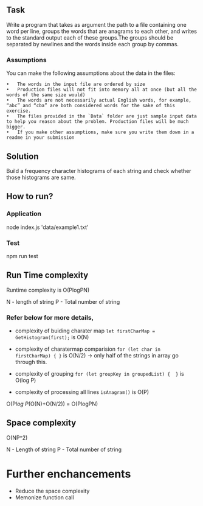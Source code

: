 ## Task
Write a program that takes as argument the path to a file containing one word per line, groups the words that are anagrams to each other, and writes to the standard output each of these groups.The groups should be separated by newlines and the words inside each group by commas.

### Assumptions
You can make the following assumptions about the data in the files:

	•	The words in the input file are ordered by size
	•	Production files will not fit into memory all at once (but all the words of the same size would)
	•	The words are not necessarily actual English words, for example, “abc” and “cba” are both considered words for the sake of this exercise.
	•	The files provided in the `Data` folder are just sample input data to help you reason about the problem. Production files will be much bigger.
	•	If you make other assumptions, make sure you write them down in a readme in your submission
 
## Solution

Build a frequency character histograms of each string and check whether those histograms are same.

## How to run?

### Application
node index.js 'data/example1.txt'

### Test 
npm run test

## Run Time complexity 

Runtime complexity is O(PlogPN)

N - length of string
P - Total number  of string

### Refer below for more details,

- complexity of buiding charater map
  ` let firstCharMap = GetHistogram(first); ` 
is O(N) 

- complexity of charatermap comparision
`for (let char in firstCharMap) {
}`
is O(N/2) -> only half of the strings in array go through this.

- complexity of grouping
`for (let groupKey in groupedList) { 
}`
is O(log P)

- complexity of processing all lines
`isAnagram()`
is O(P)

O(P*log P*(O(N)+O(N/2)) = O(PlogPN)


## Space complexity  

O(NP^2) 
 
N - Length of string
P - Total number of string

# Further enchancements

- Reduce the space complexity 
- Memonize function call  
